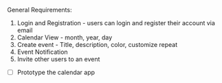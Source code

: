General Requirements: <br>
1. Login and Registration - users can login and register their account via email
2. Calendar View - month, year, day
3. Create event - Title, description, color, customize repeat
4. Event Notification 
5. Invite other users to an event

- [ ] Prototype the calendar app